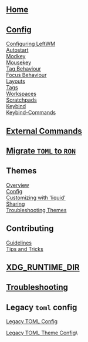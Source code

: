 ## [Home](Home)

## [Config](Config)

[Configuring LeftWM](Config#configuring-leftwm)\
[Autostart](Config#autostart)\
[Modkey](Config#modkey)\
[Mousekey](Config#mousekey)\
[Tag Behaviour](Config#tag-behaviour)\
[Focus Behaviour](Config#focus-behaviour)\
[Layouts](Config#layouts)\
[Tags](Config#tags)\
[Workspaces](Config#workspaces)\
[Scratchpads](Config#scratchpads)\
[Keybind](Config#keybind)\
[Keybind-Commands](Config#keybind-commands)

## [External Commands](External-Commands)

## [Migrate `TOML` to `RON`](https://github.com/leftwm/leftwm/wiki/Migrate-Toml-To-Ron)

## Themes

[Overview](Themes)\
[Config](Theme-Config)\
[Customizing with 'liquid'](Customizing-Themes-with-%60liquid%60-templates)\
[Sharing](Sharing-Themes)\
[Troubleshooting Themes](Diagnosing-Theme-Errors)

## Contributing

[Guidelines](https://github.com/leftwm/leftwm/blob/master/CONTRIBUTING.md)\
[Tips and Tricks](Contributing-to-Leftwm---Tips-and-Tricks)

## [XDG_RUNTIME_DIR](XDG_RUNTIME_DIR)

## [Troubleshooting](Troubleshooting)

## Legacy `toml` config

[Legacy TOML Config](Config-toml)

[Legacy TOML Theme Config](Theme-Config-toml)\
